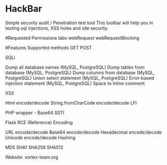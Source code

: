 # HackBar

Simple security audit / Penetration test tool
This toolbar will help you in testing sql injections, XSS holes and site security.

#Requested Permissions
tabs
webRequest
webRequestBlocking

#Features
Supported methods
GET
POST

SQLi

Dump all database names (MySQL, PostgreSQL)
Dump tables from database (MySQL, PostgreSQL)
Dump columns from database (MySQL, PostgreSQL)
Union select statement (MySQL, PostgreSQL)
Error-based injection statement (MySQL, PostgreSQL)
Space to Inline comment

XSS

Html encode/decode
String.fromCharCode encode/decode
LFI

PHP wrapper - Base64
SSTI

Flask RCE (Reference)
Encoding

URL encode/decode
Base64 encode/decode
Hexadecimal encode/decode
Unicode encode/decode
Hashing

MD5
SHA1
SHA256
SHA512

Website: vortex-team.org
